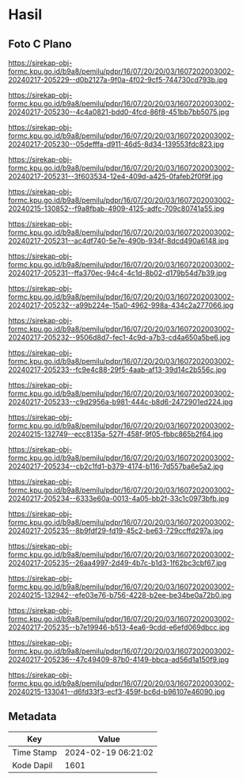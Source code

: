 # Hasil

## Foto C Plano

https://sirekap-obj-formc.kpu.go.id/b9a8/pemilu/pdpr/16/07/20/20/03/1607202003002-20240217-205229--d0b2127a-9f0a-4f02-9cf5-744730cd793b.jpg

https://sirekap-obj-formc.kpu.go.id/b9a8/pemilu/pdpr/16/07/20/20/03/1607202003002-20240217-205230--4c4a0821-bdd0-4fcd-86f8-451bb7bb5075.jpg

https://sirekap-obj-formc.kpu.go.id/b9a8/pemilu/pdpr/16/07/20/20/03/1607202003002-20240217-205230--05defffa-d911-46d5-8d34-139553fdc823.jpg

https://sirekap-obj-formc.kpu.go.id/b9a8/pemilu/pdpr/16/07/20/20/03/1607202003002-20240217-205231--3f603534-12e4-409d-a425-0fafeb2f0f9f.jpg

https://sirekap-obj-formc.kpu.go.id/b9a8/pemilu/pdpr/16/07/20/20/03/1607202003002-20240215-130852--f9a8fbab-4909-4125-adfc-709c80741a55.jpg

https://sirekap-obj-formc.kpu.go.id/b9a8/pemilu/pdpr/16/07/20/20/03/1607202003002-20240217-205231--ac4df740-5e7e-490b-934f-8dcd490a6148.jpg

https://sirekap-obj-formc.kpu.go.id/b9a8/pemilu/pdpr/16/07/20/20/03/1607202003002-20240217-205231--ffa370ec-94c4-4c1d-8b02-d179b54d7b39.jpg

https://sirekap-obj-formc.kpu.go.id/b9a8/pemilu/pdpr/16/07/20/20/03/1607202003002-20240217-205232--a99b224e-15a0-4962-998a-434c2a277066.jpg

https://sirekap-obj-formc.kpu.go.id/b9a8/pemilu/pdpr/16/07/20/20/03/1607202003002-20240217-205232--9506d8d7-fec1-4c9d-a7b3-cd4a650a5be6.jpg

https://sirekap-obj-formc.kpu.go.id/b9a8/pemilu/pdpr/16/07/20/20/03/1607202003002-20240217-205233--fc9e4c88-29f5-4aab-af13-39d14c2b556c.jpg

https://sirekap-obj-formc.kpu.go.id/b9a8/pemilu/pdpr/16/07/20/20/03/1607202003002-20240217-205233--c9d2956a-b981-444c-b8d6-2472901ed224.jpg

https://sirekap-obj-formc.kpu.go.id/b9a8/pemilu/pdpr/16/07/20/20/03/1607202003002-20240215-132749--ecc8135a-527f-458f-9f05-fbbc865b2f64.jpg

https://sirekap-obj-formc.kpu.go.id/b9a8/pemilu/pdpr/16/07/20/20/03/1607202003002-20240217-205234--cb2c1fd1-b379-4174-b116-7d557ba6e5a2.jpg

https://sirekap-obj-formc.kpu.go.id/b9a8/pemilu/pdpr/16/07/20/20/03/1607202003002-20240217-205234--6333e60a-0013-4a05-bb2f-33c1c0973bfb.jpg

https://sirekap-obj-formc.kpu.go.id/b9a8/pemilu/pdpr/16/07/20/20/03/1607202003002-20240217-205235--8b9fdf29-fd19-45c2-be63-729ccffd297a.jpg

https://sirekap-obj-formc.kpu.go.id/b9a8/pemilu/pdpr/16/07/20/20/03/1607202003002-20240217-205235--26aa4997-2d49-4b7c-b1d3-1f62bc3cbf67.jpg

https://sirekap-obj-formc.kpu.go.id/b9a8/pemilu/pdpr/16/07/20/20/03/1607202003002-20240215-132942--efe03e76-b756-4228-b2ee-be34be0a72b0.jpg

https://sirekap-obj-formc.kpu.go.id/b9a8/pemilu/pdpr/16/07/20/20/03/1607202003002-20240217-205235--b7e19946-b513-4ea6-9cdd-e6efd069dbcc.jpg

https://sirekap-obj-formc.kpu.go.id/b9a8/pemilu/pdpr/16/07/20/20/03/1607202003002-20240217-205236--47c49409-87b0-4149-bbca-ad56d1a150f9.jpg

https://sirekap-obj-formc.kpu.go.id/b9a8/pemilu/pdpr/16/07/20/20/03/1607202003002-20240215-133041--d6fd33f3-ecf3-459f-bc6d-b96107e46090.jpg


## Metadata

| Key        | Value               |
| ---------- | ------------------- |
| Time Stamp | 2024-02-19 06:21:02 |
| Kode Dapil | 1601                |



